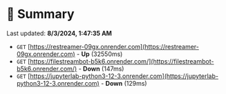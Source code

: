 # 📖 Summary
Last updated: **8/3/2024, 1:47:35 AM**

- `GET` [https://restreamer-09gx.onrender.com](https://restreamer-09gx.onrender.com) - **Up** (32550ms)
- `GET` [https://filestreambot-b5k6.onrender.com/](https://filestreambot-b5k6.onrender.com/) - **Down** (147ms)
- `GET` [https://jupyterlab-python3-12-3.onrender.com](https://jupyterlab-python3-12-3.onrender.com) - **Down** (129ms)
